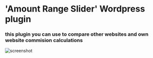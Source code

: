 # 'Amount Range Slider' Wordpress plugin 
### this plugin you can use to compare other websites and own website commision calculations

![screenshot](screenshot.png)

